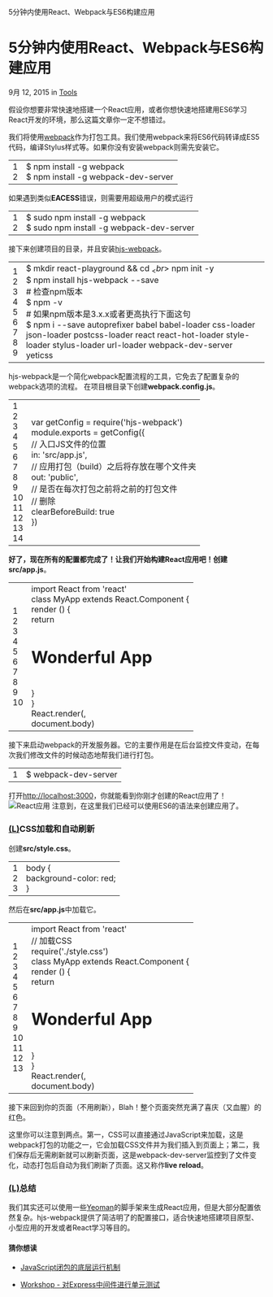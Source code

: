 5分钟内使用React、Webpack与ES6构建应用

#  5分钟内使用React、Webpack与ES6构建应用

 9月 12, 2015   in   [Tools](http://blog.leapoahead.com/categories/tools/)

假设你想要非常快速地搭建一个React应用，或者你想快速地搭建用ES6学习React开发的环境，那么这篇文章你一定不想错过。

我们将使用[webpack](https://github.com/webpack/webpack)作为打包工具。我们使用webpack来将ES6代码转译成ES5代码，编译Stylus样式等。如果你没有安装webpack则需先安装它。

|     |     |
| --- | --- |
| 1<br>2 | $ npm install -g webpack<br>$ npm install -g webpack-dev-server |

如果遇到类似**EACESS**错误，则需要用超级用户的模式运行

|     |     |
| --- | --- |
| 1<br>2 | $ sudo npm install -g webpack<br>$ sudo npm install -g webpack-dev-server |

接下来创建项目的目录，并且安装[hjs-webpack](https://github.com/HenrikJoreteg/hjs-webpack)。

|     |     |
| --- | --- |
| 1<br>2<br>3<br>4<br>5<br>6<br>7<br>8<br>9 | $ mkdir react-playground && cd $_<br>$ npm init -y<br>$ npm install hjs-webpack --save<br># 检查npm版本<br>$ npm -v<br># 如果npm版本是3.x.x或者更高执行下面这句<br>$ npm i --save autoprefixer babel babel-loader css-loader json-loader postcss-loader react react-hot-loader style-loader stylus-loader url-loader webpack-dev-server yeticss |

hjs-webpack是一个简化webpack配置流程的工具，它免去了配置复杂的webpack选项的流程。
在项目根目录下创建**webpack.config.js**。

|     |     |
| --- | --- |
| 1<br>2<br>3<br>4<br>5<br>6<br>7<br>8<br>9<br>10<br>11<br>12<br>13<br>14 | var getConfig = require('hjs-webpack')<br>module.exports = getConfig({<br> // 入口JS文件的位置<br> in: 'src/app.js',<br> // 应用打包（build）之后将存放在哪个文件夹<br>out: 'public',<br> // 是否在每次打包之前将之前的打包文件<br> // 删除<br>clearBeforeBuild: true<br>}) |

**好了，现在所有的配置都完成了！**让我们开始构建React应用吧！创建**src/app.js**。

|     |     |
| --- | --- |
| 1<br>2<br>3<br>4<br>5<br>6<br>7<br>8<br>9<br>10 | import React from  'react'<br>class  MyApp  extends  React.Component  {<br>render () {<br> return  <h1>Wonderful App</h1><br>}<br>}<br>React.render(<MyApp />,<br>document.body) |

接下来启动webpack的开发服务器。它的主要作用是在后台监控文件变动，在每次我们修改文件的时候动态地帮我们进行打包。

|     |     |
| --- | --- |
| 1   | $ webpack-dev-server |

打开[http://localhost:3000](http://localhost:3000/)，你就能看到你刚才创建的React应用了！
![React应用](https://gitee.com/hjb2722404/tuchuang/raw/master/img/2ff8c2bed59964ab81314eac8a0650e5.png)
注意到，在这里我们已经可以使用ES6的语法来创建应用了。

### [(L)](http://blog.leapoahead.com/2015/09/12/react-es6-webpack-in-5-minutes/#CSS加载和自动刷新)CSS加载和自动刷新

创建**src/style.css**。

|     |     |
| --- | --- |
| 1<br>2<br>3 | body {<br> background-color: red;<br>} |

然后在**src/app.js**中加载它。

|     |     |
| --- | --- |
| 1<br>2<br>3<br>4<br>5<br>6<br>7<br>8<br>9<br>10<br>11<br>12<br>13 | import React from  'react'<br>// 加载CSS<br>require('./style.css')<br>class  MyApp  extends  React.Component  {<br>render () {<br> return  <h1>Wonderful App</h1><br>}<br>}<br>React.render(<MyApp />,<br>document.body) |

接下来回到你的页面（不用刷新），Blah！整个页面突然充满了喜庆（又血腥）的红色。

这里你可以注意到两点。第一，CSS可以直接通过JavaScript来加载，这是webpack打包的功能之一，它会加载CSS文件并为我们插入到页面上；第二，我们保存后无需刷新就可以刷新页面，这是webpack-dev-server监控到了文件变化，动态打包后自动为我们刷新了页面。这又称作**live reload**。

### [(L)](http://blog.leapoahead.com/2015/09/12/react-es6-webpack-in-5-minutes/#总结)总结

我们其实还可以使用一些[Yeoman](http://yeoman.io/)的脚手架来生成React应用，但是大部分配置依然复杂。hjs-webpack提供了简洁明了的配置接口，适合快速地搭建项目原型、小型应用的开发或者React学习等目的。

#### 猜你想读

- [JavaScript闭包的底层运行机制](http://blog.leapoahead.com/2015/09/15/js-closure/)

- [Workshop - 对Express中间件进行单元测试](http://blog.leapoahead.com/2015/09/09/unittesting-express-middlewares/)

